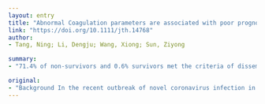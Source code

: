```yaml
---
layout: entry
title: "Abnormal Coagulation parameters are associated with poor prognosis in patients with novel coronavirus pneumonia"
link: "https://doi.org/10.1111/jth.14768"
author:
- Tang, Ning; Li, Dengju; Wang, Xiong; Sun, Ziyong

summary:
- "71.4% of non-survivors and 0.6% survivors met the criteria of disseminated intravascular coagulation during their hospital stay. Results The overall mortality was 11.5% compared to survivors on admission (P0.05) NCP was reported in Wuhan, China. NCP cases were reported to have significantly higher D-dimer and fibrin degradation product levels, longer prothrombin time and activated partial thromboplastin time."

original:
- "Background In the recent outbreak of novel coronavirus infection in Wuhan, China, significantly abnormal coagulation parameters in severe novel coronavirus pneumonia (NCP) cases were a concern. Objectives To describe the coagulation feature of patients with NCP. Methods Conventional coagulation results and outcomes of consecutive 183 patients with confirmed NCP in Tongji hospital were retrospectively analysed. Results The overall mortality was 11.5%, the non-survivors revealed significantly higher D-dimer and fibrin degradation product (FDP) levels, longer prothrombin time and activated partial thromboplastin time compared to survivors on admission (P<0.05). 71.4% of non-survivors and 0.6% survivors met the criteria of disseminated intravascular coagulation during their hospital stay. Conclusions The present study shows that abnormal coagulation results, especially markedly elevated D-dimer and FDP are common in deaths with NCP."
---
```


